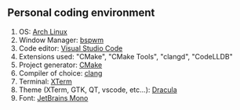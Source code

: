 ## Personal coding environment

1. OS: [Arch Linux](https://archlinux.org/)
2. Window Manager: [bspwm](https://github.com/baskerville/bspwm)
3. Code editor: [Visual Studio Code](https://code.visualstudio.com/)
4. Extensions used: "CMake", "CMake Tools", "clangd", "CodeLLDB"
5. Project generator: [CMake](https://cmake.org/)
6. Compiler of choice: [clang](https://clang.llvm.org/)
7. Terminal: [XTerm](https://wiki.archlinux.org/title/Xterm)
8. Theme (XTerm, GTK, QT, vscode, etc...): [Dracula](https://draculatheme.com/)
9. Font: [JetBrains Mono](https://www.jetbrains.com/lp/mono/)

